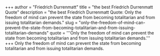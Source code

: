 +++
author = "Friedrich Durrenmatt"
title = "the best Friedrich Durrenmatt Quote"
description = "the best Friedrich Durrenmatt Quote: Only the freedom of mind can prevent the state from becoming totalitarian and from issuing totalitarian demands."
slug = "only-the-freedom-of-mind-can-prevent-the-state-from-becoming-totalitarian-and-from-issuing-totalitarian-demands"
quote = '''Only the freedom of mind can prevent the state from becoming totalitarian and from issuing totalitarian demands.'''
+++
Only the freedom of mind can prevent the state from becoming totalitarian and from issuing totalitarian demands.
